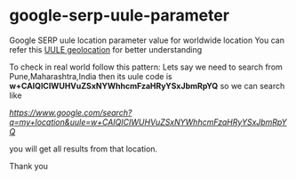 # google-serp-uule-parameter
Google SERP uule location parameter value for worldwide location
You can refer this
<a href="https://moz.com/ugc/geolocation-the-ultimate-tip-to-emulate-local-search">UULE geolocation</a> for better understanding

To check in real world follow this pattern:
Lets say we need to search from Pune,Maharashtra,India
then its uule code is <b>w+CAIQICIWUHVuZSxNYWhhcmFzaHRyYSxJbmRpYQ</b>
so we can search like 

<i>https://www.google.com/search?q=my+location&uule=w+CAIQICIWUHVuZSxNYWhhcmFzaHRyYSxJbmRpYQ</i>

you will get all results from that location.

Thank you
